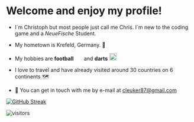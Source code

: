 # Welcome and enjoy my profile!
- I´m Christoph but most people just call me Chris. I´m new to the coding game and a _NeueFische_ Student.

- My hometown is Krefeld, Germany. 🏡

- My hobbies are **football** <img src="https://upload.wikimedia.org/wikipedia/commons/thumb/f/f7/Hamburger_SV_logo.svg/1280px-Hamburger_SV_logo.svg.png" width="20px" height="15px"> and **darts** <img src="https://cdn.webshopapp.com/shops/250275/files/384801552/2000x2000x2/winmau-winmau-blade-6-dual-core-profi-dartboard.jpg" width="20px" height="20px">

- I love to travel and have already visited around 30 countries on 6 continents 🗺️

- 💬 You can get in touch with me by e-mail at [cleuker87@gmail.com](mailto:cleuker87@gmail.com)

[![GitHub Streak](https://streak-stats.demolab.com?user=ChristophLeuker&theme=tokyonight&border_radius=12)](https://git.io/streak-stats)

![visitors](https://visitor-badge.glitch.me/badge?page_id=${ChristophLeuker}.${ChristophLeuker}&left_color=blue&right_color=red)
